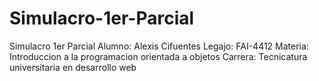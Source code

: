 # Simulacro-1er-Parcial
Simulacro 1er Parcial
Alumno: Alexis Cifuentes
Legajo: FAI-4412
Materia: Introduccion a la programacion orientada a objetos
Carrera: Tecnicatura universitaria en desarrollo web
